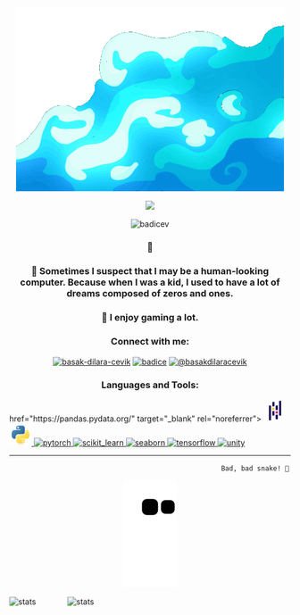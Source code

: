<!--   my-header-img -->

<p align="center">
<!--   my-header-img -->
<img src="https://github.com/badicev/badicev/blob/main/images/giphy.gif"/>
 


<!--   my-ticker --> 
 <p align="center">
  <img src="https://readme-typing-svg.demolab.com/?lines=Hi+there+👋,+I+am+Başak+Dilara+Çevik;+Welcome+to+My+Profile!;AI+enthusiast+from+Turkey&font=Fira%20Code&center=true&color=FFA500&width=500&height=50&duration=4000&pause=1000">
</p>
 
   



<p align="center"> <img src="https://komarev.com/ghpvc/?username=badicev&label=Profile%20views&color=0e75b6&style=flat" alt="badicev" /> </p>


<h3 align="center">🌱 </h3>
<h3 align="center">🤖 Sometimes I suspect that I may be a human-looking computer. Because when I was a kid, I used to have a lot of dreams composed of zeros and ones. </h3>
<h3 align="center">👾 I enjoy gaming a lot.</h3>


<h3 align="center">Connect with me:</h3>
<p align="center">
<a href="https://linkedin.com/in/basak-dilara-cevik" target="blank"><img align="center" src="https://raw.githubusercontent.com/rahuldkjain/github-profile-readme-generator/master/src/images/icons/Social/linked-in-alt.svg" alt="basak-dilara-cevik" height="30" width="40" /></a>
<a href="https://kaggle.com/badice" target="blank"><img align="center" src="https://raw.githubusercontent.com/rahuldkjain/github-profile-readme-generator/master/src/images/icons/Social/kaggle.svg" alt="badice" height="30" width="40" /></a>
<a href="https://medium.com/@basakdilaracevik" target="blank"><img align="center" src="https://raw.githubusercontent.com/rahuldkjain/github-profile-readme-generator/master/src/images/icons/Social/medium.svg" alt="@basakdilaracevik" height="30" width="40" /></a>
</p>

<h3 align="center">Languages and Tools:</h3>
href="https://pandas.pydata.org/" target="_blank" rel="noreferrer"> <img src="https://raw.githubusercontent.com/devicons/devicon/2ae2a900d2f041da66e950e4d48052658d850630/icons/pandas/pandas-original.svg" alt="pandas" width="40" height="40"/> </a> <a href="https://www.python.org" target="_blank" rel="noreferrer"> <img src="https://raw.githubusercontent.com/devicons/devicon/master/icons/python/python-original.svg" alt="python" width="40" height="40"/> </a> <a href="https://pytorch.org/" target="_blank" rel="noreferrer"> <img src="https://www.vectorlogo.zone/logos/pytorch/pytorch-icon.svg" alt="pytorch" width="40" height="40"/> </a> <a href="https://scikit-learn.org/" target="_blank" rel="noreferrer"> <img src="https://upload.wikimedia.org/wikipedia/commons/0/05/Scikit_learn_logo_small.svg" alt="scikit_learn" width="40" height="40"/> </a> <a href="https://seaborn.pydata.org/" target="_blank" rel="noreferrer"> <img src="https://seaborn.pydata.org/_images/logo-mark-lightbg.svg" alt="seaborn" width="40" height="40"/> </a> <a href="https://www.tensorflow.org" target="_blank" rel="noreferrer"> <img src="https://www.vectorlogo.zone/logos/tensorflow/tensorflow-icon.svg" alt="tensorflow" width="40" height="40"/> </a> <a href="https://unity.com/" target="_blank" rel="noreferrer"> <img src="https://www.vectorlogo.zone/logos/unity3d/unity3d-icon.svg" alt="unity" width="40" height="40"/> </a> </p>

 
 
---
 
                                                         Bad, bad snake! 🐍 


<!--   grid-snake -->

<p align="center">
<img src="https://github.com/badicev/badicev/blob/output/github-contribution-grid-snake.svg" />
</p>



<p><img align="left" src="https://github-readme-stats.vercel.app/api/top-langs?username=badicev&show_icons=true&locale=en&layout=compact&theme=gruvbox" alt="stats" /></p>
<p>&nbsp;<img align="right" src="https://github-readme-stats.vercel.app/api?username=badicev&show_icons=true&locale=en&theme=gruvbox" alt="stats" width="400" /></p>





